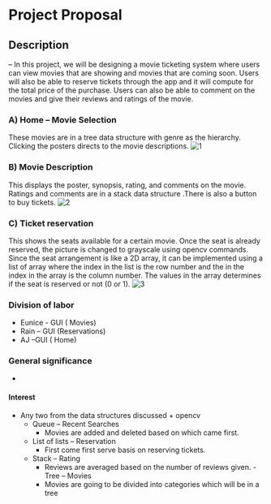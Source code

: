 # Project Proposal

## Description 
– In this project, we will be designing a movie ticketing system where users can view movies that are showing and movies that are coming soon. Users will also be able to reserve tickets through the app and it will compute for the total price of the purchase. Users can also be able to comment on the movies and give their reviews and ratings of the movie. 


### A)	Home – Movie Selection
These movies are in a tree data structure with genre as the hierarchy. Clicking the posters directs to the movie descriptions.
![1](https://cloud.githubusercontent.com/assets/16644615/17390153/fa103514-5a3c-11e6-9e52-adffb307986b.png)


### B)	Movie Description
This displays the poster, synopsis, rating, and comments on the movie. Ratings and comments are in a stack data structure .There is also a button to buy tickets.
![2](https://cloud.githubusercontent.com/assets/16644615/17390155/fa37e42e-5a3c-11e6-9082-a20855b78fad.png)


### C)	Ticket reservation
This shows the seats available for a certain movie. Once the seat is already reserved, the picture is changed to grayscale using opencv commands.  Since the seat arrangement is like a 2D array, it can be implemented using a list of array where the index in the list is the row number and the in the index in the array is the column number. The values in the array determines if the seat is reserved or not (0 or 1).
![3](https://cloud.githubusercontent.com/assets/16644615/17390156/fa5f386c-5a3c-11e6-8e04-1be0d7198c8d.png)

### Division of labor
- Eunice - GUI ( Movies) 
- Rain – GUI (Reservations)
- AJ –GUI ( Home)

	
### General significance 
- 

#### Interest 
- Any two from the data structures discussed + opencv
	- Queue – Recent  Searches
		- Movies are added and deleted based on which came first.
	- List of lists – Reservation
		- First come first serve basis on reserving tickets.
	- Stack – Rating
		- Reviews are averaged based on the number of reviews given.
	-Tree – Movies
		- Movies are going to be divided into categories which will be in a tree

